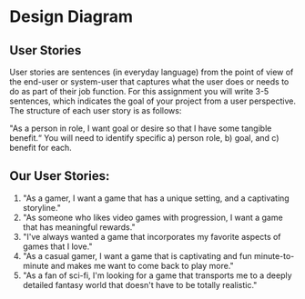 # Design Diagram 

## User Stories

User stories are sentences (in everyday language) from the point of view of the end-user or system-user that captures what the user does or needs to do as part of their job function. For this assignment you will write 3-5 sentences, which indicates the goal of your project from a user perspective. The structure of each user story is as follows: 

"As a person in role, I want goal or desire so that I have some tangible benefit.“ You will need to identify specific a) person role,  b) goal, and c) benefit for each.

## Our User Stories:

1. "As a gamer, I want a game that has a unique setting, and a captivating storyline."
2. "As someone who likes video games with progression, I want a game that has meaningful rewards."
3. "I've always wanted a game that incorporates my favorite aspects of games that I love."
4. "As a casual gamer, I want a game that is captivating and fun minute-to-minute and makes me want to come back to play more."
5. "As a fan of sci-fi, I'm looking for a game that transports me to a deeply detailed fantasy world that doesn't have to be totally realistic."


